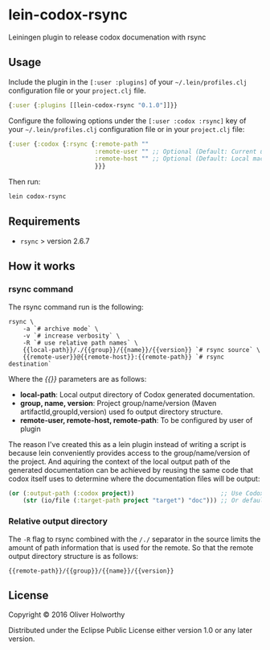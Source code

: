 # lein-codox-rsync

Leiningen plugin to release codox documenation with rsync

## Usage

Include the plugin in the `[:user :plugins]` of your
`~/.lein/profiles.clj` configuration file or your `project.clj` file.

``` clojure
{:user {:plugins [[lein-codox-rsync "0.1.0"]]}}
```

Configure the following options under the `[:user :codox :rsync]` key
of your `~/.lein/profiles.clj` configuration file or in your
`project.clj` file:

``` clojure
{:user {:codox {:rsync {:remote-path ""
                        :remote-user "" ;; Optional (Default: Current user)
                        :remote-host "" ;; Optional (Default: Local machine)
                        }}}
```

Then run:

```sh
lein codox-rsync
```

## Requirements

- `rsync` > version 2.6.7

## How it works

### rsync command

The rsync command run is the following:

```
rsync \
    -a `# archive mode` \
    -v `# increase verbosity` \
    -R `# use relative path names` \
    {{local-path}}/./{{group}}/{{name}}/{{version}} `# rsync source` \
    {{remote-user}}@{{remote-host}}:{{remote-path}} `# rsync destination`
```

Where the _{{}}_ parameters are as follows:

- **local-path**: Local output directory of Codox generated documentation.
- **group, name, version**: Project group/name/version (Maven artifactId,groupId,version) used fo output directory structure.
- **remote-user, remote-host, remote-path**: To be configured by user of plugin

The reason I've created this as a lein plugin instead of writing a
script is because lein conveniently provides access to the
group/name/version of the project. And aquiring the context of the
local output path of the generated documentation can be achieved by
reusing the same code that codox itself uses to determine where the
documentation files will be output:

```clojure
(or (:output-path (:codox project))                        ;; Use Codox :output-path
    (str (io/file (:target-path project "target") "doc"))) ;; Or default to project target/doc directory
```

### Relative output directory

The `-R` flag to rsync combined with the `/./` separator in the source
limits the amount of path information that is used for the remote. So
that the remote output directory structure is as follows:

```
{{remote-path}}/{{group}}/{{name}}/{{version}}
```

## License

Copyright © 2016 Oliver Holworthy

Distributed under the Eclipse Public License either version 1.0 or any later version.
